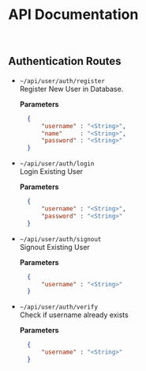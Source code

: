 # API Documentation

<br>

## Authentication Routes

- `~/api/user/auth/register`
	<br>
	Register New User in Database.
	
	**Parameters**
	
  ```json
	{
		"username" : "<String>",
		"name"     : "<String>",
		"password" : "<String>"
	}
	```
	
- `~/api/user/auth/login`
	<br>
	Login Existing User
	
	**Parameters**
	
  ```json
	{
		"username" : "<String>",
		"password" : "<String>"
	}
	```

- `~/api/user/auth/signout`
	<br>
	Signout Existing User
	
	**Parameters**
	
  ```json
	{
		"username" : "<String>"
	}
	```

- `~/api/user/auth/verify`
	<br>
	Check if username already exists
	
	**Parameters**
	
  ```json
	{
		"username" : "<String>"
	}
	```
